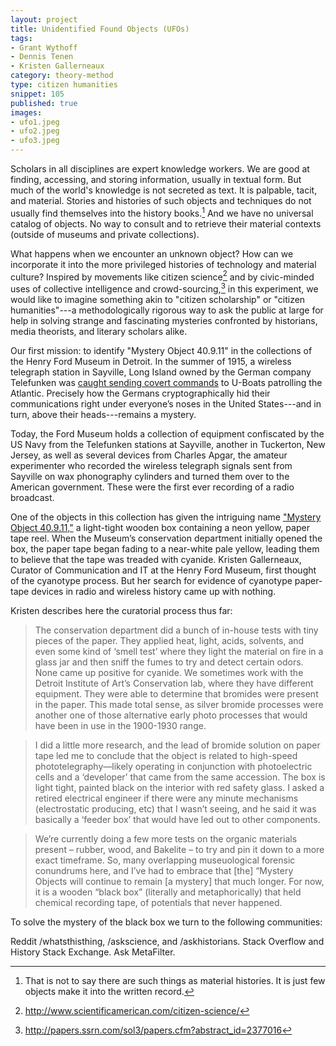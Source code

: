 ```yaml
---
layout: project
title: Unidentified Found Objects (UFOs)
tags:
- Grant Wythoff
- Dennis Tenen
- Kristen Gallerneaux
category: theory-method
type: citizen humanities
snippet: 105
published: true
images:
- ufo1.jpeg
- ufo2.jpeg
- ufo3.jpeg
---
```


Scholars in all disciplines are expert knowledge workers. We are good at finding, accessing, and storing information, usually in textual form. But much of the world's knowledge is not secreted as text. It is palpable, tacit, and material. Stories and histories of such objects and techniques do not usually find themselves into the history books.[^1] And we have no universal catalog of objects. No way to consult and to retrieve their material contexts (outside of museums and private collections).

What happens when we encounter an unknown object? How can we incorporate it into the more privileged histories of technology and material culture? Inspired by movements like citizen science[^2] and by civic-minded uses of collective intelligence and crowd-sourcing,[^3] in this experiment, we would like to imagine something akin to "citizen scholarship" or "citizen humanities"---a methodologically rigorous way to ask the public at large for help in solving strange and fascinating mysteries confronted by historians, media theorists, and literary scholars alike.

Our first mission: to identify "Mystery Object 40.9.11" in the collections of the Henry Ford Museum in Detroit.  In the summer of 1915, a wireless telegraph station in Sayville, Long Island owned by the German company Telefunken was [caught sending covert commands](theappendix.net/issues/2014/7/the-invention-of-wireless-cryptography) to U-Boats patrolling the Atlantic.  Precisely how the Germans cryptographically hid their communications right under everyone’s noses in the United States---and in turn, above their heads---remains a mystery.

Today, the Ford Museum holds a collection of equipment confiscated by the US Navy from the Telefunken stations at Sayville, another in Tuckerton, New Jersey, as well as several devices from Charles Apgar, the amateur experimenter who recorded the wireless telegraph signals sent from Sayville on wax phonography cylinders and turned them over to the American government.  These were the first ever recording of a radio broadcast.

One of the objects in this collection has given the intriguing name ["Mystery Object 40.9.11,"](http://collections.thehenryford.org/Collection.aspx?keywords=40.9.11) a light-tight wooden box containing a neon yellow, paper tape reel.  When the Museum’s conservation department initially opened the box, the paper tape began fading to a near-white pale yellow, leading them to believe that the tape was treaded with cyanide.  Kristen Gallerneaux, Curator of Communication and IT at the Henry Ford Museum, first thought of the cyanotype process.  But her search for evidence of cyanotype paper-tape devices in radio and wireless history came up with nothing.

Kristen describes here the curatorial process thus far:
 
> The conservation department did a bunch of in-house tests with tiny pieces of the paper. They applied heat, light, acids, solvents, and even some kind of ‘smell test’ where they light the material on fire in a glass jar and then sniff the fumes to try and detect certain odors. None came up positive for cyanide. We sometimes work with the Detroit Institute of Art’s Conservation lab, where they have different equipment. They were able to determine that bromides were present in the paper. This made total sense, as silver bromide processes were another one of those alternative early photo processes that would have been in use in the 1900-1930 range.
 
> I did a little more research, and the lead of bromide solution on paper tape led me to conclude that the object is related to high-speed phototelegraphy—likely operating in conjunction with photoelectric cells and a ‘developer’ that came from the same accession. The box is light tight, painted black on the interior with red safety glass. I asked a retired electrical engineer if there were any minute mechanisms (electrostatic producing, etc) that I wasn’t seeing, and he said it was basically a ‘feeder box’ that would have led out to other components.
 
> We’re currently doing a few more tests on the organic materials present – rubber, wood, and Bakelite – to try and pin it down to a more exact timeframe. So, many overlapping museuological forensic conundrums here, and I’ve had to embrace that [the] “Mystery Objects will continue to remain [a mystery] that much longer. For now, it is a wooden “black box” (literally and metaphorically) that held chemical recording tape, of potentials that never happened.

To solve the mystery of the black box we turn to the following communities:

Reddit /whatsthisthing, /askscience, and /askhistorians. Stack Overflow and History Stack Exchange. Ask MetaFilter.

[^1]: That is not to say there are such things as material histories. It is just few objects make it into the written record.
[^3]: <http://papers.ssrn.com/sol3/papers.cfm?abstract_id=2377016>
[^2]: <http://www.scientificamerican.com/citizen-science/>

